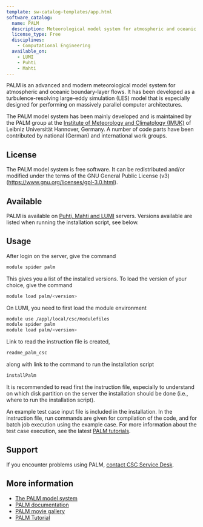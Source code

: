 ```yaml
---
template: sw-catalog-templates/app.html
software_catalog:
  name: PALM
  description: Meteorological model system for atmospheric and oceanic boundary-layer flows
  license_type: Free
  disciplines:
    - Computational Engineering
  available_on:
    - LUMI
    - Puhti
    - Mahti
---
```


PALM is an advanced and modern meteorological model system for atmospheric and oceanic
boundary-layer flows. It has been developed as a turbulence-resolving large-eddy simulation
(LES) model that is especially designed for performing on massively parallel computer
architectures.

The PALM model system has been mainly developed and is maintained by the ​PALM group at the
​[Institute of Meteorology and Climatology (IMUK)](https://www.muk.uni-hannover.de/?&L=1) of
Leibniz Universität Hannover, Germany. A number of code parts have been contributed by national
(German) and international work groups.

## License

The PALM model system is free software. It can be redistributed and/or modified under the terms
of the GNU General Public License (v3)(https://www.gnu.org/licenses/gpl-3.0.html).

## Available

PALM is available on [Puhti, Mahti and LUMI](../computing/available-systems.md) servers. Versions
available are listed when running the installation script, see below.

## Usage

After login on the server, give the command

```bash
module spider palm
```

This gives you a list of the installed versions. To load the version of your choice, give the command

```bash
module load palm/<version>
```

On LUMI, you need to first load the module environment

```bash
module use /appl/local/csc/modulefiles
module spider palm
module load palm/<version>
```

Link to read the instruction file is created,

```bash
readme_palm_csc
```

along with link to the command to run the installation script

```bash
installPalm
```

It is recommended to read first the instruction file, especially to understand on which disk
partition on the server the installation should be done (i.e., where to run the installation
script).

An example test case input file is included in the installation. In the instruction
file, run commands are given for compilation of the code, and for batch job execution
using the example case. For more information about the test case execution, see the latest
[PALM tutorials](https://palm.muk.uni-hannover.de/trac/wiki/doc/tut/palm#Exercisepresentations).

## Support

If you encounter problems using PALM, [contact CSC Service Desk](../support/contact.md).

## More information

* [The PALM model system](https://palm.muk.uni-hannover.de/trac)
* [PALM documentation](https://palm.muk.uni-hannover.de/trac/wiki/doc)
* [PALM movie gallery](https://palm.muk.uni-hannover.de/trac/wiki/gallery/movies)
* [PALM Tutorial](https://palm.muk.uni-hannover.de/trac/wiki/doc/tut/palm#Exercisepresentations)
